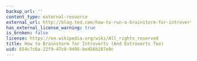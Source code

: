 ```yaml
---
backup_url: ''
content_type: external-resource
external_url: http://blog.ted.com/how-to-run-a-brainstorm-for-introverts-and-extroverts-too/
has_external_license_warning: true
is_broken: false
license: https://en.wikipedia.org/wiki/All_rights_reserved
title: How to Brainstorm for Introverts (And Extroverts Too)
uid: 654c7c6a-22f9-47c0-9495-be456b287e8c
---
```

